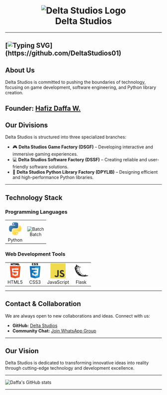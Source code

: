 <h1 align="center">
  <img src="https://avatars.githubusercontent.com/u/117151962?v=4" alt="Delta Studios Logo" width="100">
  <br>Delta Studios
</h1>

---
[![Typing SVG](https://readme-typing-svg.herokuapp.com?font=Consolas&size=390&pause=1000&width=10000&height=500&lines=Welcome+to+Delta+Studios!;Where+creativity+meets+innovation!;At+Delta+Studios+there+are+three+main+branches%3A;1.+Delta+Studios+Game+Factory+(DSGF);Developing+fun+and+engaging+games.;2.+Delta+Studios+Software+Factory+(DSSF);Crafting+powerful+and+user-friendly+software.;3.+Delta+Studios+Python+Library+Factory+(DPYLIB);Creating+useful+and+efficient+Python+libraries.)](https://github.com/DeltaStudios01)
---

## About Us
Delta Studios is committed to pushing the boundaries of technology, focusing on game development, software engineering, and Python library creation.

Founder: [Hafiz Daffa W.](https://github.com/HafizDaffa01)
---

## Our Divisions
Delta Studios is structured into three specialized branches:

- 🎮 **Delta Studios Game Factory (DSGF)** – Developing interactive and immersive gaming experiences.
- 💻 **Delta Studios Software Factory (DSSF)** – Creating reliable and user-friendly software solutions.
- 🐍 **Delta Studios Python Library Factory (DPYLIB)** – Designing efficient and high-performance Python libraries.

---

## Technology Stack

### Programming Languages
<table>
  <tr>
    <td align="center"><img src="https://raw.githubusercontent.com/devicons/devicon/master/icons/python/python-original.svg" alt="Python" width="50" height="50"/><br>Python</td>
    <td align="center"><img src="https://upload.wikimedia.org/wikipedia/en/thumb/7/7c/Batch_file_icon.png/96px-Batch_file_icon.png" alt="Batch" width="50" height="50"/><br>Batch</td>
  </tr>
</table>

### Web Development Tools
<table>
  <tr>
    <td align="center"><img src="https://raw.githubusercontent.com/devicons/devicon/master/icons/html5/html5-original-wordmark.svg" alt="HTML5" width="50" height="50"/><br>HTML5</td>
    <td align="center"><img src="https://raw.githubusercontent.com/devicons/devicon/master/icons/css3/css3-original-wordmark.svg" alt="CSS3" width="50" height="50"/><br>CSS3</td>
    <td align="center"><img src="https://raw.githubusercontent.com/devicons/devicon/master/icons/javascript/javascript-original.svg" alt="JavaScript" width="50" height="50"/><br>JavaScript</td>
    <td align="center"><img src="https://raw.githubusercontent.com/devicons/devicon/master/icons/flask/flask-original.svg" alt="Flask" width="50" height="50"/><br>Flask</td>
  </tr>
</table>

---

## Contact & Collaboration
We are always open to new collaborations and ideas. Connect with us:

- **GitHub:** [Delta Studios](https://github.com/DeltaStudios01)
- **Community Chat:** [Join WhatsApp Group](https://chat.whatsapp.com/JbfYIOY04nm9Pe8CarI49c)

---

## Our Vision
Delta Studios is dedicated to transforming innovative ideas into reality through cutting-edge technology and development excellence.

---

![Daffa's GitHub stats](https://github-readme-stats.vercel.app/api?username=DeltaStudios01&show_icons=true&theme=cobalt&cache_seconds=5)

---
